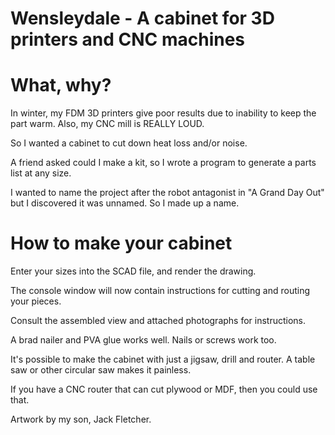# Wensleydale - A cabinet for 3D printers and CNC machines

# What, why?

In winter, my FDM 3D printers give poor results due to inability to
keep the part warm.    Also, my CNC mill is REALLY LOUD.

So I wanted a cabinet to cut down heat loss and/or noise.

A friend asked could I make a kit, so I wrote a program to generate 
a parts list at any size.

I wanted to name the project after the robot antagonist in "A Grand
Day Out" but I discovered it was unnamed.   So I made up a name.

# How to make your cabinet

Enter your sizes into the SCAD file, and render the drawing.

The console window will now contain instructions for cutting and
routing your pieces.

Consult the assembled view and attached photographs for instructions.

A brad nailer and PVA glue works well.   Nails or screws work too.

It's possible to make the cabinet with just a jigsaw, drill and
router. A table saw or other circular saw makes it painless.

If you have a CNC router that can cut plywood or MDF, then you 
could use that.

Artwork by my son, Jack Fletcher.

